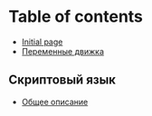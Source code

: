 # Table of contents

* [Initial page](README.md)
* [Переменные движка](peremennye-dvizhka.md)

## Скриптовый язык

* [Общее описание](skriptovyi-yazyk/obshee-opisanie.md)

